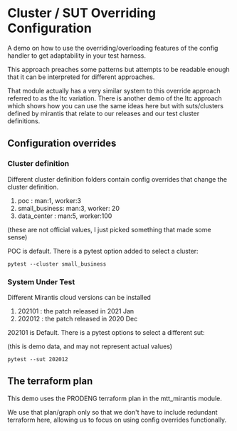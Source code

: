 # Cluster / SUT Overriding Configuration

A demo on how to use the overriding/overloading features of the config handler
to get adaptability in your test harness.

This approach preaches some patterns but attempts to be readable enough that
it can be interpreted for different approaches.

That module actually has a very similar system to this override approach referred
to as the ltc variation.  There is another demo of the ltc approach which shows
how you can use the same ideas here but with suts/clusters defined by mirantis
that relate to our releases and our test cluster definitions.

## Configuration overrides

### Cluster definition

Different cluster definition folders contain config overrides that change the
cluster definition.

1. poc : man:1, worker:3
2. small_business: man:3, worker: 20
3. data_center : man:5, worker:100

(these are not official values, I just picked something that made some sense)

POC is default. There is a pytest option added to select a cluster:

```
pytest --cluster small_business
```

### System Under Test

Different Mirantis cloud versions can be installed

1. 202101 : the patch released in 2021 Jan
1. 202012 : the patch released in 2020 Dec

202101 is Default.  There is a pytest options to select a different sut:

(this is demo data, and may not represent actual values)

```
pytest --sut 202012
```

## The terraform plan

This demo uses the PRODENG terraform plan in the mtt_mirantis module.

We use that plan/graph only so that we don't have to include redundant terraform
here, allowing us to focus on using config overrides functionally.
